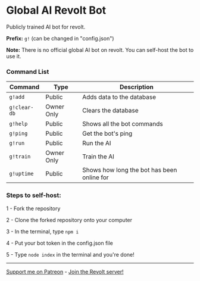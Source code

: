 # Global AI Revolt Bot

Publicly trained AI bot for revolt.

**Prefix:** `g!` (can be changed in "config.json")

**Note:** There is no official global AI bot on revolt. You can self-host the bot to use it.

### Command List

| Command      | Type       | Description                                |
| ------------ | ---------- | ------------------------------------------ |
| `g!add`      | Public     | Adds data to the database                  |
| `g!clear-db` | Owner Only | Clears the database                        |
| `g!help`     | Public     | Shows all the bot commands                 |
| `g!ping`     | Public     | Get the bot's ping                         |
| `g!run`      | Public     | Run the AI                                 |
| `g!train`    | Owner Only | Train the AI                               |
| `g!uptime`   | Public     | Shows how long the bot has been online for |

### Steps to self-host:

1 - Fork the repository

2 - Clone the forked repository onto your computer

3 - In the terminal, type `npm i`

4 - Put your bot token in the config.json file

5 - Type `node index` in the terminal and you're done!

---

[Support me on Patreon](https://www.patreon.com/axorax) - [Join the Revolt server!](https://app.revolt.chat/invite/01GVK81S6KZJF5E0EVDGD75AHH)